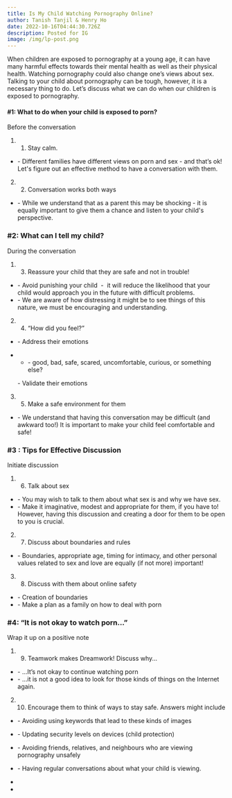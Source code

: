 ```yaml
---
title: Is My Child Watching Pornography Online?
author: Tanish Tanjil & Henry Ho
date: 2022-10-16T04:44:30.726Z
description: Posted for IG
image: /img/lp-post.png
---
```

When children are exposed to pornography at a young age, it can have many harmful effects towards their mental health as well as their physical health. Watching pornography could also change one’s views about sex. Talking to your child about pornography can be tough, however, it is a necessary thing to do. Let’s discuss what we can do when our children is exposed to pornography.

#### \#1: What to do when your child is exposed to porn?

Before the conversation

1. 1. Stay calm.

* \- Different families have different views on porn and sex - and that’s ok! Let's figure out an effective method to have a conversation with them.

2. 2. Conversation works both ways

* \- While we understand that as a parent this may be shocking - it is equally important to give them a chance and listen to your child's perspective.

### \#2: What can I tell my child?

During the conversation

1. 3. Reassure your child that they are safe and not in trouble!

* \- Avoid punishing your child  -  it will reduce the likelihood that your child would approach you in the future with difficult problems. 
* \- We are aware of how distressing it might be to see things of this nature, we must be encouraging and understanding.

2. 4. “How did you feel?”

* \- Address their emotions
* * \- good, bad, safe, scared, uncomfortable, curious, or something else? 

  \- Validate their emotions

3. 5. Make a safe environment for them

* \- We understand that having this conversation may be difficult (and awkward too!) It is important to make your child feel comfortable and safe!

### \#3 : Tips for Effective Discussion

Initiate discussion

1. 6. Talk about sex

* \- You may wish to talk to them about what sex is and why we have sex. 
* \- Make it imaginative, modest and appropriate for them, if you have to! However, having this discussion and creating a door for them to be open to you is crucial.

2. 7. Discuss about boundaries and rules

* \- Boundaries, appropriate age, timing for intimacy, and other personal values related to sex and love are equally (if not more) important!

3. 8. Discuss with them about online safety

* \- Creation of boundaries 
* \- Make a plan as a family on how to deal with porn

### \#4: “It is not okay to watch porn…”

Wrap it up on a positive note

1. 9. Teamwork makes Dreamwork! Discuss why…

* \- …It’s not okay to continue watching porn
* \- …it is not a good idea to look for those kinds of things on the Internet again.

2. 10. Encourage them to think of ways to stay safe. Answers might include

* \- Avoiding using keywords that lead to these kinds of images
* \- Updating security levels on devices (child protection)
* \- Avoiding friends, relatives, and neighbours who are viewing pornography unsafely
* \- Having regular conversations about what your child is viewing.
*



*